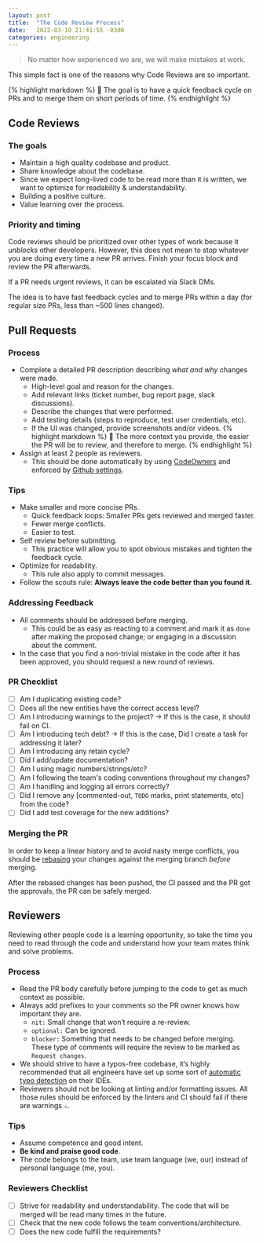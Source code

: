 ```yaml
---
layout: post
title:  "The Code Review Process"
date:   2022-03-10 21:41:55 -0300
categories: engineering
---
```

> No matter how experienced we are, we will make mistakes at work.

This simple fact is one of the reasons why Code Reviews are so important.

{% highlight markdown %}
🥅 The goal is to have a quick feedback cycle on PRs
and to merge them on short periods of time.
{% endhighlight %}

## Code Reviews

### The goals

- Maintain a high quality codebase and product.
- Share knowledge about the codebase.
- Since we expect long-lived code to be read more than it is written, we want to optimize for readability & understandability.
- Building a positive culture.
- Value learning over the process.

### Priority and timing

Code reviews should be prioritized over other types of work because it *unblocks* other developers. However, this does not mean to stop whatever you are doing every time a new PR arrives. Finish your focus block and review the PR afterwards.

If a PR needs urgent reviews, it can be escalated via Slack DMs.

The idea is to have fast feedback cycles and to merge PRs within a day (for regular size PRs, less than ~500 lines changed).

## Pull Requests

### Process

- Complete a detailed PR description describing *what and why* changes were made.
    - High-level goal and reason for the changes.
    - Add relevant links (ticket number, bug report page, slack discussions).
    - Describe the changes that were performed.
    - Add testing details (steps to reproduce, test user credentials, etc).
    - If the UI was changed, provide screenshots and/or videos.
{% highlight markdown %}
📝 The more context you provide, the easier the PR will be to review, 
and therefore to merge.
{% endhighlight %}
- Assign at least 2 people as reviewers.
    - This should be done automatically by using [CodeOwners](https://docs.github.com/en/repositories/managing-your-repositorys-settings-and-features/customizing-your-repository/about-code-owners) and enforced by [Github settings](https://github.blog/2018-03-23-require-multiple-reviewers/).

### Tips

- Make smaller and more concise PRs.
    - Quick feedback loops: Smaller PRs gets reviewed and merged faster.
    - Fewer merge conflicts.
    - Easier to test.
- Self review before submitting.
    - This practice will allow you to spot obvious mistakes and tighten the feedback cycle.
- Optimize for readability.
    - This rule also apply to commit messages.
- Follow the scouts rule: **Always leave the code better than you found it.**

### Addressing Feedback

- All comments should be addressed before merging.
    - This could be as easy as reacting to a comment and mark it as `done` after making the proposed change; or engaging in a discussion about the comment.
- In the case that you find a non-trivial mistake in the code after it has been approved, you should request a new round of reviews.

### PR Checklist

- [ ] Am I duplicating existing code?
- [ ] Does all the new entities have the correct access level?
- [ ] Am I introducing warnings to the project? → If this is the case, it should fail on CI.
- [ ] Am I introducing tech debt? → If this is the case, Did I create a task for addressing it later?
- [ ] Am I introducing any retain cycle?
- [ ] Did I add/update documentation?
- [ ] Am I using magic numbers/strings/etc?
- [ ] Am I following the team's coding conventions throughout my changes?
- [ ] Am I handling and logging all errors correctly?
- [ ] Did I remove any [commented-out, `TODO` marks, print statements, etc] from the code?
- [ ] Did I add test coverage for the new additions?

### Merging the PR

In order to keep a linear history and to avoid nasty merge conflicts, you should be [rebasing](https://docs.github.com/en/get-started/using-git/about-git-rebase) your changes against the merging branch *before* merging.

After the rebased changes has been pushed, the CI passed and the PR got the approvals, the PR can be safely merged.

## Reviewers

Reviewing other people code is a learning opportunity, so take the time you need to read through the code and understand how your team mates think and solve problems.

### Process

- Read the PR body carefully before jumping to the code to get as much context as possible.
- Always add prefixes to your comments so the PR owner knows how important they are.
    - `nit:` Small change that won’t require a re-review.
    - `optional:` Can be ignored.
    - `blocker:` Something that needs to be changed before merging. These type of comments will require the review to be marked as `Request changes`.
- We should strive to have a typos-free codebase, it’s highly recommended that all engineers have set up some sort of [automatic typo detection](https://fbernutz.github.io/posts/2022-01-23-spelling-grammar-in-xcode/?utm_source=swiftlee&utm_medium=swiftlee_weekly&utm_campaign=issue_99) on their IDEs.
- Reviewers should not be looking at linting and/or formatting issues. All those rules should be enforced by the linters and CI should fail if there are warnings `⚠️`.

### Tips

- Assume competence and good intent.
- **Be kind and praise good code**.
- The code belongs to the team, use team language (we, our) instead of personal language (me, you).

### Reviewers Checklist

- [ ] Strive for readability and understandability. The code that will be merged will be read many times in the future.
- [ ] Check that the new code follows the team conventions/architecture.
- [ ] Does the new code fulfill the requirements?